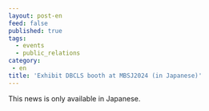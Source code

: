 ```yaml
---
layout: post-en
feed: false
published: true
tags:
  - events
  - public_relations
category:
 - en
title: 'Exhibit DBCLS booth at MBSJ2024 (in Japanese)'
---
```

This news is only available in Japanese.
